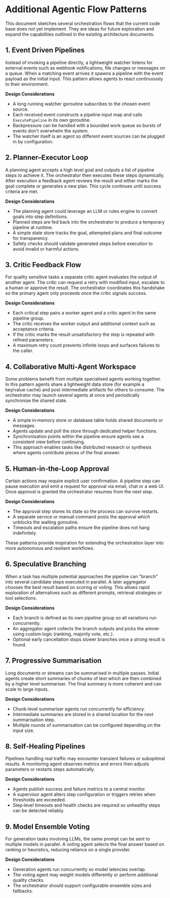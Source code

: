 # Additional Agentic Flow Patterns

This document sketches several orchestration flows that the current code base does not yet implement. They are ideas for future exploration and expand the capabilities outlined in the existing architecture documents.

## 1. Event Driven Pipelines

Instead of invoking a pipeline directly, a lightweight watcher listens for external events such as webhook notifications, file changes or messages on a queue. When a matching event arrives it spawns a pipeline with the event payload as the initial input. This pattern allows agents to react continuously to their environment.

**Design Considerations**

- A long running watcher goroutine subscribes to the chosen event source.
- Each received event constructs a pipeline input map and calls `ExecutePipeline` in its own goroutine.
- Backpressure can be handled with a bounded work queue so bursts of events don't overwhelm the system.
- The watcher itself is an agent so different event sources can be plugged in by configuration.

## 2. Planner–Executor Loop

A planning agent accepts a high level goal and outputs a list of pipeline steps to achieve it. The orchestrator then executes these steps dynamically. After execution a feedback agent reviews the result and either marks the goal complete or generates a new plan. This cycle continues until success criteria are met.

**Design Considerations**

- The planning agent could leverage an LLM or rules engine to convert goals into step definitions.
- Planned steps are fed back into the orchestrator to produce a temporary pipeline at runtime.
- A simple state store tracks the goal, attempted plans and final outcome for transparency.
- Safety checks should validate generated steps before execution to avoid invalid or harmful actions.

## 3. Critic Feedback Flow

For quality sensitive tasks a separate critic agent evaluates the output of another agent. The critic can request a retry with modified input, escalate to a human or approve the result. The orchestrator coordinates this handshake so the primary agent only proceeds once the critic signals success.

**Design Considerations**

- Each critical step pairs a worker agent and a critic agent in the same pipeline group.
- The critic receives the worker output and additional context such as acceptance criteria.
- If the critic marks the result unsatisfactory the step is repeated with refined parameters.
- A maximum retry count prevents infinite loops and surfaces failures to the caller.

## 4. Collaborative Multi‑Agent Workspace

Some problems benefit from multiple specialised agents working together. In this pattern agents share a lightweight data store (for example a key/value cache) and post intermediate artifacts for others to consume. The orchestrator may launch several agents at once and periodically synchronise the shared state.

**Design Considerations**

- A simple in‑memory store or database table holds shared documents or messages.
- Agents update and poll the store through dedicated helper functions.
- Synchronisation points within the pipeline ensure agents see a consistent view before continuing.
- This approach enables tasks like distributed research or synthesis where agents contribute pieces of the final answer.

## 5. Human‑in‑the‑Loop Approval

Certain actions may require explicit user confirmation. A pipeline step can pause execution and emit a request for approval via email, chat or a web UI. Once approval is granted the orchestrator resumes from the next step.

**Design Considerations**

- The approval step stores its state so the process can survive restarts.
- A separate service or manual command posts the approval which unblocks the waiting goroutine.
- Timeouts and escalation paths ensure the pipeline does not hang indefinitely.

These patterns provide inspiration for extending the orchestration layer into more autonomous and resilient workflows.

## 6. Speculative Branching

When a task has multiple potential approaches the pipeline can "branch"
into several candidate steps executed in parallel. A later aggregator
chooses the best result based on scoring or voting. This allows rapid
exploration of alternatives such as different prompts, retrieval
strategies or tool selections.

**Design Considerations**

- Each branch is defined as its own pipeline group so all variations run
  concurrently.
- An aggregator agent collects the branch outputs and picks the winner
  using custom logic (ranking, majority vote, etc.).
- Optional early cancellation stops slower branches once a strong result
  is found.

## 7. Progressive Summarisation

Long documents or streams can be summarised in multiple passes. Initial
agents create short summaries of chunks of text which are then combined
by a higher level summariser. The final summary is more coherent and can
scale to large inputs.

**Design Considerations**

- Chunk‑level summariser agents run concurrently for efficiency.
- Intermediate summaries are stored in a shared location for the next
  summarisation step.
- Multiple rounds of summarisation can be configured depending on the
  input size.

## 8. Self‑Healing Pipelines

Pipelines handling real traffic may encounter transient failures or
suboptimal results. A monitoring agent observes metrics and errors then
adjusts parameters or restarts steps automatically.

**Design Considerations**

- Agents publish success and failure metrics to a central monitor.
- A supervisor agent alters step configuration or triggers retries when
  thresholds are exceeded.
- Step‑level timeouts and health checks are required so unhealthy steps
  can be detected reliably.

## 9. Model Ensemble Voting

For generation tasks involving LLMs, the same prompt can be sent to
multiple models in parallel. A voting agent selects the final answer
based on ranking or heuristics, reducing reliance on a single provider.

**Design Considerations**

- Generation agents run concurrently so model latencies overlap.
- The voting agent may weight models differently or perform additional
  quality checks.
- The orchestrator should support configurable ensemble sizes and
  fallbacks.
